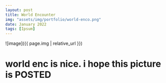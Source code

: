 ```yaml
---
layout: post
title: World Encounter
img: "assets/img/portfolio/world-enco.png"
date: January 2022
tags: [Ipsum]
---
```


![image]({{ page.img | relative_url }})


# world enc is nice. i hope this picture is POSTED